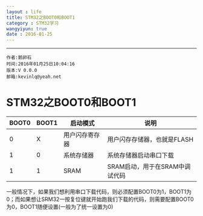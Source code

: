 ```yaml
---
layout : life
title: STM32之BOOT0和BOOT1
category : STM32学习
wangyiyun: true
date : 2016-01-25
---
```


******

    作者:鹅卵石
    时间:2016年01月25日10:04:16
    版本:V 0.0.0
    邮箱:kevinlq@yeah.net

<!-- more -->

# STM32之BOOT0和BOOT1

|BOOT0   |BOOT1     |启动模式     |说明     |
| ---  | --- | --- | --- |
|0     |X     | 用户闪存寄存器    |用户闪存存储器，也就是FLASH     |
|1     |0     |系统存储器     |系统存储器启动串口下载     |
|1     |1    |SRAM     |SRAM启动，用于在SRAM中调试代码     |


一般情况下，如果我们想利用串口下载代码，则必须配置BOOT0为1，BOOT1为0；而如果想让SRM32一按复位键就开始跑我们下载的代码，则需要配置BOOT0为0，BOOT1随便设置(一般为了统一设置为0)